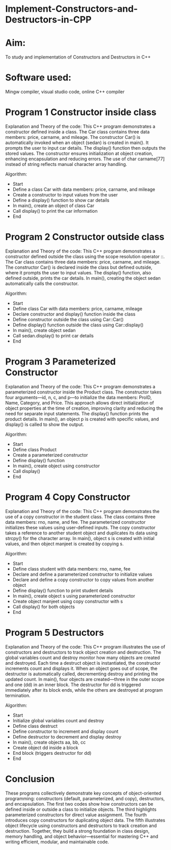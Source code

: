 # Implement-Constructors-and-Destructors-in-CPP

# Aim:
To study and implementation of Constructors and  Destructors in C++

# Software used:
Mingw compiler, visual studio code, online C++ compiler

# Program 1 Constructor inside class

Explanation and Theory of the code:
This C++ program demonstrates a constructor defined inside a class. The Car class contains three data members: price, carname, and mileage. The constructor Car() is automatically invoked when an object (sedan) is created in main(). It prompts the user to input car details. The display() function then outputs the stored values. The constructor ensures initialization at object creation, enhancing encapsulation and reducing errors. The use of char carname[77] instead of string reflects manual character array handling.

Algorithm:

- Start
- Define a class Car with data members: price, carname, and mileage
- Create a constructor to input values from the user
- Define a display() function to show car details
- In main(), create an object of class Car 
- Call display() to print the car information
- End

# Program 2 Constructor outside class

Explanation and Theory of the code:
This C++ program demonstrates a constructor defined outside the class using the scope resolution operator ::. The Car class contains three data members: price, carname, and mileage. The constructor Car() is declared inside the class but defined outside, where it prompts the user to input values. The display() function, also defined outside, prints the car details. In main(), creating the object sedan automatically calls the constructor. 

Algorithm:
- Start
- Define class Car with data members: price, carname, mileage
- Declare constructor and display() function inside the class
- Define constructor outside the class using Car::Car()
- Define display() function outside the class using Car::display()
- In main(), create object sedan
- Call sedan.display() to print car details
- End 

# Program 3 Parameterized Constructor

Explanation and Theory of the code:
This C++ program demonstrates a parameterized constructor inside the Product class. The constructor takes four arguments—id, n, c, and p—to initialize the data members: ProID, Name, Category, and Price. This approach allows direct initialization of object properties at the time of creation, improving clarity and reducing the need for separate input statements. The display() function prints the product details. In main(), an object p is created with specific values, and display() is called to show the output. 

Algorithm:
- Start
- Define class Product
- Create a parameterized constructor
- Define display() function
- In main(), create object using constructor
- Call display()
- End

# Program 4 Copy Constructor

Explanation and Theory of the code:
This C++ program demonstrates the use of a copy constructor in the student class. The class contains three data members: rno, name, and fee. The parameterized constructor initializes these values using user-defined inputs. The copy constructor takes a reference to another student object and duplicates its data using strcpy() for the character array. In main(), object s is created with initial values, and then object manjeet is created by copying s. 

Algorithm:
- Start
- Define class student with data members: rno, name, fee
- Declare and define a parameterized constructor to initialize values
- Declare and define a copy constructor to copy values from another object
- Define display() function to print student details
- In main(), create object s using parameterized constructor
- Create object manjeet using copy constructor with s
- Call display() for both objects
- End

# Program 5 Destructors

Explanation and Theory of the code:
This C++ program illustrates the use of constructors and destructors to track object creation and destruction. The global variables count and destroy monitor how many objects are created and destroyed. Each time a destruct object is instantiated, the constructor increments count and displays it. When an object goes out of scope, the destructor is automatically called, decrementing destroy and printing the updated count. In main(), four objects are created—three in the outer scope and one (dd) in an inner block. The destructor for dd is triggered immediately after its block ends, while the others are destroyed at program termination.

Algorithm:
- Start
- Initialize global variables count and destroy
- Define class destruct
- Define constructor to increment and display count
- Define destructor to decrement and display destroy
- In main(), create objects aa, bb, cc
- Create object dd inside a block
- End block (triggers destructor for dd)
- End 


# Conclusion

These programs collectively demonstrate key concepts of object-oriented programming: constructors (default, parameterized, and copy), destructors, and encapsulation. The first two codes show how constructors can be defined inside or outside a class to initialize objects. The third highlights parameterized constructors for direct value assignment. The fourth introduces copy constructors for duplicating object data. The fifth illustrates object lifecycle using constructors and destructors to track creation and destruction. Together, they build a strong foundation in class design, memory handling, and object behavior—essential for mastering C++ and writing efficient, modular, and maintainable code.



